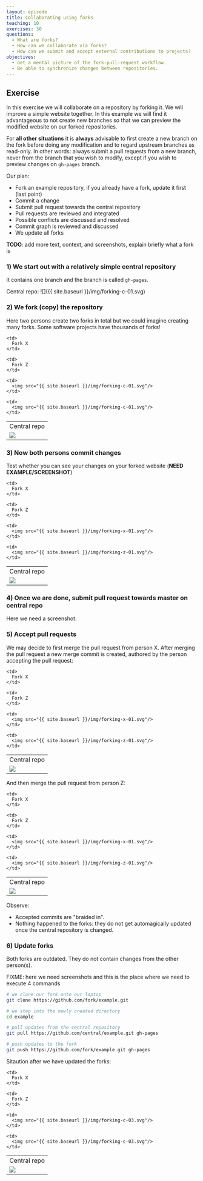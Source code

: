 ```yaml
---
layout: episode
title: Collaborating using forks
teaching: 10
exercises: 30
questions:
  - What are forks?
  - How can we collaborate via forks?
  - How can we submit and accept external contributions to projects?
objectives:
  - Get a mental picture of the fork-pull-request workflow.
  - Be able to synchronize changes between repositories.
---
```


## Exercise

In this exercise we will collaborate on a repository by forking it.
We will improve a simple website together. In this example we will find it advantageous
to not create new branches so that we can preview the modified website on our forked repositories.

For **all other situations** it is **always** advisable to first create a new branch on the fork
before doing any modification and to regard upstream branches as read-only. In other words: always
submit a pull requests from a new branch, never from the branch that you wish to modify, except if you
wish to preview changes on `gh-pages` branch.

Our plan:

- Fork an example repository, if you already have a fork, update it first (last point)
- Commit a change
- Submit pull request towards the central repository
- Pull requests are reviewed and integrated
- Possible conflicts are discussed and resolved
- Commit graph is reviewed and discussed
- We update all forks

**TODO**: add more text, context, and screenshots, explain briefly what a fork is


### 1) We start out with a relatively simple central repository

It contains one branch and the branch is called `gh-pages`.

Central repo:
![]({{ site.baseurl }}/img/forking-c-01.svg)


### 2) We fork (copy) the repository

Here two persons create two forks in total but we could imagine creating many forks.
Some software projects have thousands of forks!

<table>
  <tr>
    <td>
      Central repo
    </td>
     
    <td>
      Fork X
    </td>
      
    <td>
      Fork Z
    </td>
  </tr>
  <tr>
    <td>
      <img src="{{ site.baseurl }}/img/forking-c-01.svg"/>
    </td>
     
    <td>
      <img src="{{ site.baseurl }}/img/forking-c-01.svg"/>
    </td>
      
    <td>
      <img src="{{ site.baseurl }}/img/forking-c-01.svg"/>
    </td>
  </tr>
</table>


### 3) Now both persons commit changes

Test whether you can see your changes on your forked website (**NEED EXAMPLE/SCREENSHOT**)

<table>
  <tr>
    <td>
      Central repo
    </td>
     
    <td>
      Fork X
    </td>
      
    <td>
      Fork Z
    </td>
  </tr>
  <tr>
    <td>
      <img src="{{ site.baseurl }}/img/forking-c-01.svg"/>
    </td>
     
    <td>
      <img src="{{ site.baseurl }}/img/forking-x-01.svg"/>
    </td>
      
    <td>
      <img src="{{ site.baseurl }}/img/forking-z-01.svg"/>
    </td>
  </tr>
</table>


### 4) Once we are done, submit pull request towards master on central repo

Here we need a screenshot.


### 5) Accept pull requests

We may decide to first merge the pull request from person X. After merging the pull
request a new merge commit is created, authored by the person accepting the pull request:

<table>
  <tr>
    <td>
      Central repo
    </td>
     
    <td>
      Fork X
    </td>
      
    <td>
      Fork Z
    </td>
  </tr>
  <tr>
    <td>
      <img src="{{ site.baseurl }}/img/forking-c-02.svg"/>
    </td>
     
    <td>
      <img src="{{ site.baseurl }}/img/forking-x-01.svg"/>
    </td>
      
    <td>
      <img src="{{ site.baseurl }}/img/forking-z-01.svg"/>
    </td>
  </tr>
</table>

And then merge the pull request from person Z:

<table>
  <tr>
    <td>
      Central repo
    </td>
     
    <td>
      Fork X
    </td>
      
    <td>
      Fork Z
    </td>
  </tr>
  <tr>
    <td>
      <img src="{{ site.baseurl }}/img/forking-c-03.svg"/>
    </td>
     
    <td>
      <img src="{{ site.baseurl }}/img/forking-x-01.svg"/>
    </td>
      
    <td>
      <img src="{{ site.baseurl }}/img/forking-z-01.svg"/>
    </td>
  </tr>
</table>

Observe:

- Accepted commits are "braided in".
- Nothing happened to the forks: they do not get
  automagically updated once the central repository is changed.


### 6) Update forks

Both forks are outdated. They do not contain changes from the other person(s).

FIXME: here we need screenshots and this is the place where we need to execute 4 commands

```bash
# we clone our fork onto our laptop
git clone https://github.com/fork/example.git

# we step into the newly created directory
cd example

# pull updates from the central repository
git pull https://github.com/central/example.git gh-pages

# push updates to the fork
git push https://github.com/fork/example.git gh-pages
```

Sitaution after we have updated the forks:

<table>
  <tr>
    <td>
      Central repo
    </td>
     
    <td>
      Fork X
    </td>
      
    <td>
      Fork Z
    </td>
  </tr>
  <tr>
    <td>
      <img src="{{ site.baseurl }}/img/forking-c-03.svg"/>
    </td>
     
    <td>
      <img src="{{ site.baseurl }}/img/forking-c-03.svg"/>
    </td>
      
    <td>
      <img src="{{ site.baseurl }}/img/forking-c-03.svg"/>
    </td>
  </tr>
</table>
